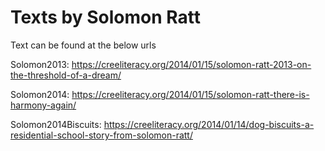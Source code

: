 # Texts by Solomon Ratt

Text can be found at the below urls

Solomon2013: https://creeliteracy.org/2014/01/15/solomon-ratt-2013-on-the-threshold-of-a-dream/

Solomon2014: https://creeliteracy.org/2014/01/15/solomon-ratt-there-is-harmony-again/

Solomon2014Biscuits: https://creeliteracy.org/2014/01/14/dog-biscuits-a-residential-school-story-from-solomon-ratt/
